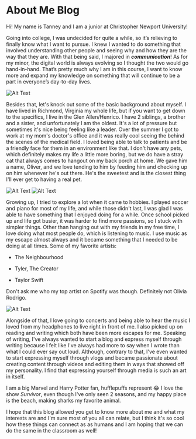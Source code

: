 # About Me Blog

Hi! My name is Tanney and I am a junior at Christopher Newport University! 

Going into college, I was undecided for quite a while, so it’s relieving to finally know what I want to pursue. I knew I wanted to do something that involved understanding other people and seeing why and how they are the way that they are. With that being said, I majored in ***communication***! As for my minor, the digital world is always evolving so I thought the two would go hand-in-hand. That’s pretty much why I am in this course, I want to know more and expand my knowledge on something that will continue to be a part in everyone’s day-to-day lives. 

![Alt Text](https://tanneyc.github.io/tanneyCNU/images/tanney.jpg)


Besides that, let's knock out some of the basic background about myself. I have lived in Richmond, Virginia my whole life, but if you want to get down to the specifics, I live in the Glen Allen/Henrico. I have 2 siblings, a brother and a sister, and unfortunately I am the oldest. It's a lot of pressure but sometimes it's nice being feeling like a leader. Over the summer I got to work at my mom's doctor's office and it was really cool seeing the behind the scenes of the medical field. I loved being able to talk to patients and be a friendly face for them in an environment like that. I don't have any pets, which definitely makes my life a little more boring, but we do have a stray cat that always comes to hangout on my back porch at home. We gave him a name, Oliver, and we love tending to him by feeding him and checking up on him whenever he's out there. He's the sweetest and is the closest thing I'll ever get to having a real pet. 

![Alt Text](https://tanneyc.github.io/tanneyCNU/images/oliver.jpg) ![Alt Text](https://tanneyc.github.io/tanneyCNU/images/tanneyandoliver.jpg)


Growing up, I tried to explore a lot when it came to hobbies. I played soccer and piano for most of my life, and while those didn't last, I was glad I was able to have something that I enjoyed doing for a while. Once school picked up and life got busier, it was harder to find more passions, so I stuck with simpler things. Other than hanging out with my friends in my free time, I love doing what most people do, which is listening to music. I use music as my escape almost always and it became something that I needed to be doing at all times. Some of my favorite artists: 

* The Neighbourhood  

* Tyler, The Creator 

* Taylor Swift 

Don't ask me who my top artist on Spotify was though. Definitely not Olivia Rodrigo. 

![Alt Text](https://tanneyc.github.io/tanneyCNU/images.spotify.jpg)

Alongside of that, I love going to concerts and being able to hear the music I loved from my headphones to live right in front of me. I also picked up on reading and writing which both have been more escapes for me. Speaking of writing, I've always wanted to start a blog and express myself through writing because I felt like I've always had more to say when I wrote than what I could ever say out loud. Although, contrary to that, I've even wanted to start expressing myself through vlogs and became passionate about creating content through videos and editing them in ways that showed off my personality. I find that expressing yourself through media is such an art in itself. 

I am a big Marvel and Harry Potter fan, hufflepuffs represent :joy: I love the show *Survivor*, even though I've only seen 2 seasons, and my happy place is the beach, making sharks my favorite animal. 

I hope that this blog allowed you get to know more about me and what my interests are and I'm sure most of you all can relate, but I think it's so cool how these things can connect as as humans and I am hoping that we can do the same in the classroom as well! 
